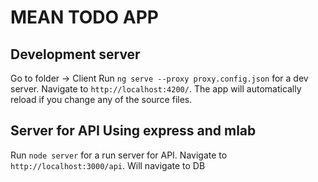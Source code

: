 # MEAN TODO APP

## Development server
Go to folder -> Client
Run `ng serve --proxy proxy.config.json` for a dev server. Navigate to `http://localhost:4200/`. The app will automatically reload if you change any of the source files.

## Server for API Using express and mlab
Run `node server` for a run server for API. Navigate to `http://localhost:3000/api`. Will navigate to DB
